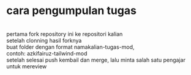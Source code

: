<h1>cara pengumpulan tugas</h1>
<br>
pertama fork repository ini ke repositori kalian
<br>
setelah clonning hasil forknya
<br>
buat folder dengan format namakalian-tugas-mod,
<br>
contoh: azkifairuz-tailwind-mod
<br>
setelah selesai push kembail dan merge, lalu minta salah satu pengajar untuk mereview
<br>
